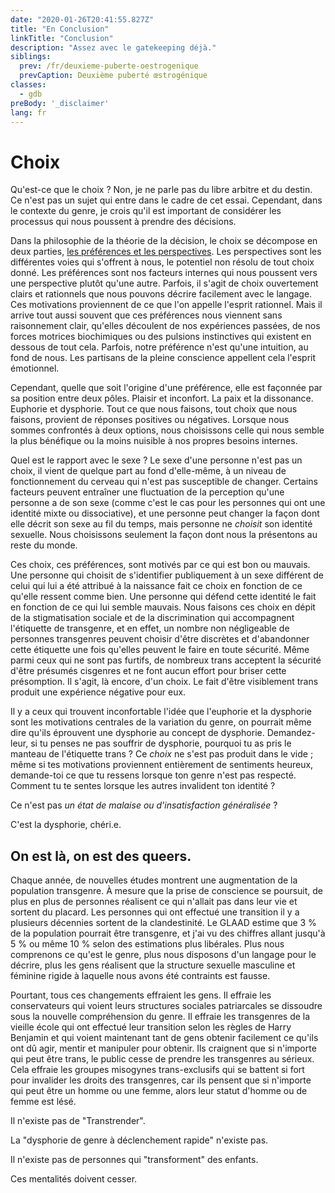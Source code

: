 ```yaml
---
date: "2020-01-26T20:41:55.827Z"
title: "En Conclusion"
linkTitle: "Conclusion"
description: "Assez avec le gatekeeping déjà."
siblings:
  prev: /fr/deuxieme-puberte-oestrogenique
  prevCaption: Deuxième puberté œstrogénique
classes:
  - gdb
preBody: '_disclaimer'
lang: fr
---
```


# Choix

Qu'est-ce que le choix ? Non, je ne parle pas du libre arbitre et du destin. Ce n'est pas un sujet qui entre dans le cadre de cet essai. Cependant, dans le contexte du genre, je crois qu'il est important de considérer les processus qui nous poussent à prendre des décisions.

Dans la philosophie de la théorie de la décision, le choix se décompose en deux parties, [les préférences et les perspectives](https://plato.stanford.edu/entries/decision-theory/#WhaPreOvePro). Les perspectives sont les différentes voies qui s'offrent à nous, le potentiel non résolu de tout choix donné. Les préférences sont nos facteurs internes qui nous poussent vers une perspective plutôt qu'une autre. Parfois, il s'agit de choix ouvertement clairs et rationnels que nous pouvons décrire facilement avec le langage. Ces motivations proviennent de ce que l'on appelle l'esprit rationnel. Mais il arrive tout aussi souvent que ces préférences nous viennent sans raisonnement clair, qu'elles découlent de nos expériences passées, de nos forces motrices biochimiques ou des pulsions instinctives qui existent en dessous de tout cela. Parfois, notre préférence n'est qu'une intuition, au fond de nous. Les partisans de la pleine conscience appellent cela l'esprit émotionnel.

Cependant, quelle que soit l'origine d'une préférence, elle est façonnée par sa position entre deux pôles. Plaisir et inconfort. La paix et la dissonance. Euphorie et dysphorie. Tout ce que nous faisons, tout choix que nous faisons, provient de réponses positives ou négatives. Lorsque nous sommes confrontés à deux options, nous choisissons celle qui nous semble la plus bénéfique ou la moins nuisible à nos propres besoins internes.

Quel est le rapport avec le sexe ? Le sexe d'une personne n'est pas un choix, il vient de quelque part au fond d'elle-même, à un niveau de fonctionnement du cerveau qui n'est pas susceptible de changer. Certains facteurs peuvent entraîner une fluctuation de la perception qu'une personne a de son sexe (comme c'est le cas pour les personnes qui ont une identité mixte ou dissociative), et une personne peut changer la façon dont elle décrit son sexe au fil du temps, mais personne ne *choisit* son identité sexuelle. Nous choisissons seulement la façon dont nous la présentons au reste du monde.

Ces choix, ces préférences, sont motivés par ce qui est bon ou mauvais. Une personne qui choisit de s'identifier publiquement à un sexe différent de celui qui lui a été attribué à la naissance fait ce choix en fonction de ce qu'elle ressent comme bien. Une personne qui défend cette identité le fait en fonction de ce qui lui semble mauvais. Nous faisons ces choix en dépit de la stigmatisation sociale et de la discrimination qui accompagnent l'étiquette de transgenre, et en effet, un nombre non négligeable de personnes transgenres peuvent choisir d'être discrètes et d'abandonner cette étiquette une fois qu'elles peuvent le faire en toute sécurité. Même parmi ceux qui ne sont pas furtifs, de nombreux trans acceptent la sécurité d'être présumés cisgenres et ne font aucun effort pour briser cette présomption. Il s'agit, là encore, d'un choix. Le fait d'être visiblement trans produit une expérience négative pour eux.

Il y a ceux qui trouvent inconfortable l'idée que l'euphorie et la dysphorie sont les motivations centrales de la variation du genre, on pourrait même dire qu'ils éprouvent une dysphorie au concept de dysphorie. Demandez-leur, si tu penses ne pas souffrir de dysphorie, pourquoi tu as pris le manteau de l'étiquette trans ? Ce *choix* ne s'est pas produit dans le vide ; même si tes motivations proviennent entièrement de sentiments heureux, demande-toi ce que tu ressens lorsque ton genre n'est pas respecté. Comment tu te sentes lorsque les autres invalident ton identité ?

Ce n'est pas _un état de malaise ou d'insatisfaction généralisée_ ?

C'est la dysphorie, chéri.e.

## On est là, on est des queers.

Chaque année, de nouvelles études montrent une augmentation de la population transgenre. À mesure que la prise de conscience se poursuit, de plus en plus de personnes réalisent ce qui n'allait pas dans leur vie et sortent du placard. Les personnes qui ont effectué une transition il y a plusieurs décennies sortent de la clandestinité. Le GLAAD estime que 3 % de la population pourrait être transgenre, et j'ai vu des chiffres allant jusqu'à 5 % ou même 10 % selon des estimations plus libérales. Plus nous comprenons ce qu'est le genre, plus nous disposons d'un langage pour le décrire, plus les gens réalisent que la structure sexuelle masculine et féminine rigide à laquelle nous avons été contraints est fausse.

Pourtant, tous ces changements effraient les gens. Il effraie les conservateurs qui voient leurs structures sociales patriarcales se dissoudre sous la nouvelle compréhension du genre. Il effraie les transgenres de la vieille école qui ont effectué leur transition selon les règles de Harry Benjamin et qui voient maintenant tant de gens obtenir facilement ce qu'ils ont dû agir, mentir et manipuler pour obtenir. Ils craignent que si n'importe qui peut être trans, le public cesse de prendre les transgenres au sérieux. Cela effraie les groupes misogynes trans-exclusifs qui se battent si fort pour invalider les droits des transgenres, car ils pensent que si n'importe qui peut être un homme ou une femme, alors leur statut d'homme ou de femme est lésé.

Il n'existe pas de "Transtrender".

La "dysphorie de genre à déclenchement rapide" n'existe pas.

Il n'existe pas de personnes qui "transforment" des enfants.

Ces mentalités doivent cesser.


